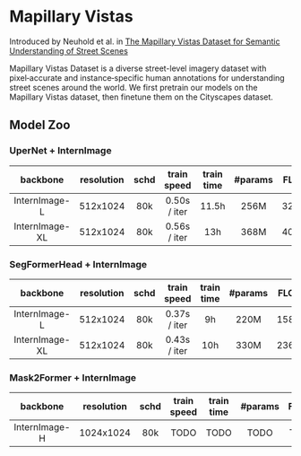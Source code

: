 
# Mapillary Vistas

Introduced by Neuhold et al. in [The Mapillary Vistas Dataset for Semantic Understanding of Street Scenes](http://openaccess.thecvf.com/content_ICCV_2017/papers/Neuhold_The_Mapillary_Vistas_ICCV_2017_paper.pdf)

Mapillary Vistas Dataset is a diverse street-level imagery dataset with pixel‑accurate and instance‑specific human annotations for understanding street scenes around the world. We first pretrain our models on the Mapillary Vistas dataset, then finetune them on the Cityscapes dataset.


## Model Zoo

### UperNet + InternImage

| backbone       | resolution |  schd | train speed | train time | #params | FLOPs | Config | Download     |
|:--------------:|:----------:|:------------:|:-----------:|:-----------:|:-------:|:-----:|:------:|:------------:|
| InternImage-L  | 512x1024   | 80k  | 0.50s / iter | 11.5h    | 256M  | 3234G | [config](./upernet_internimage_l_512x1024_80k_mapillary.py)  | [ckpt](https://huggingface.co/OpenGVLab/InternImage/resolve/main/upernet_internimage_l_512x1024_80k_mapillary.pth)) |
| InternImage-XL | 512x1024   | 80k  | 0.56s / iter | 13h    | 368M  | 4022G | [config](./upernet_internimage_xl_512x1024_80k_mapillary.py) | [ckpt](https://huggingface.co/OpenGVLab/InternImage/resolve/main/upernet_internimage_xl_512x1024_80k_mapillary.pth) |

### SegFormerHead + InternImage

| backbone       | resolution |  schd | train speed | train time | #params | FLOPs | Config | Download |
|:--------------:|:----------:|:------------:|:-----------:|:-----------:|:-------:|:-----:|:-----:|:---------:|
| InternImage-L  | 512x1024   | 80k  | 0.37s / iter       |   9h       | 220M    | 1580G | [config](./segformer_internimage_l_512x1024_80k_mapillary.py) | [ckpt](https://huggingface.co/OpenGVLab/InternImage/resolve/main/segformer_internimage_l_512x1024_80k_mapillary.pth)   |
| InternImage-XL | 512x1024   | 80k  | 0.43s / iter       |  10h      | 330M    | 2364G | [config](./segformer_internimage_xl_512x1024_80k_mapillary.py) | [ckpt](https://huggingface.co/OpenGVLab/InternImage/resolve/main/segformer_internimage_xl_512x1024_80k_mapillary.pth)  |

### Mask2Former + InternImage

| backbone       | resolution |  schd | train speed | train time | #params | FLOPs | Config | Download |
|:--------------:|:----------:|:------------:|:-----------:|:-----------:|:-------:|:-----:|:-----:|:---------:|
| InternImage-H  | 1024x1024   | 80k  | TODO       | TODO        | TODO    | TODO | [config](./mask2former_internimage_h_1024x1024_80k_mapillary.py) | [ckpt]() \| [log]()  |
